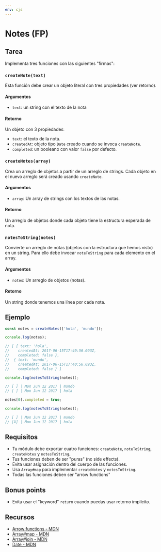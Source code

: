```yaml
---
env: cjs
---
```


# Notes (FP)

## Tarea

Implementa tres funciones con las siguientes "firmas":

### `createNote(text)`

Esta función debe crear un objeto literal con tres propiedades (ver retorno).

#### Argumentos

* `text`: un string con el texto de la nota

#### Retorno

Un objeto con 3 propiedades:

* `text`: el texto de la nota.
* `createdAt`: objeto tipo `Date` creado cuando se invoca `createNote`.
* `completed`: un booleano con valor `false` por defecto.

### `createNotes(array)`

Crea un arreglo de objetos a partir de un arreglo de strings. Cada objeto en el
nuevo arreglo será creado usando `createNote`.

#### Argumentos

* `array`: Un array de strings con los textos de las notas.

#### Retorno

Un arreglo de objetos donde cada objeto tiene la estructura esperada de nota.

### `notesToString(notes)`

Convierte un arreglo de notas (objetos con la estructura que hemos visto) en un
string. Para ello debe invocar `noteToString` para cada elemento en el array.

#### Argumentos

* `notes`: Un arreglo de objetos (notas).

#### Retorno

Un string donde tenemos una línea por cada nota.

## Ejemplo

```js
const notes = createNotes(['hola', 'mundo']);

console.log(notes);

// [ { text: 'hola',
//    createdAt: 2017-06-15T17:40:56.093Z,
//    completed: false },
//  { text: 'mundo',
//    createdAt: 2017-06-15T17:40:56.093Z,
//    completed: false } ]

console.log(notesToString(notes));

// [ ] | Mon Jun 12 2017 | mundo
// [ ] | Mon Jun 12 2017 | hola

notes[0].completed = true;

console.log(notesToString(notes));

// [ ] | Mon Jun 12 2017 | mundo
// [X] | Mon Jun 12 2017 | hola
```

## Requisitos

* Tu módulo debe exportar cuatro funciones: `createNote`, `noteToString`,
  `createNotes` y `notesToString`.
* Tus funciones deben de ser "puras" (no side effects).
* Evita usar asignación dentro del cuerpo de las funciones.
* Usa `Array#map` para implementar `createNotes` y `notesToString`.
* Todas las funciones deben ser "arrow functions"

## Bonus points

* Evita usar el "keyword" `return` cuando puedas usar retorno implícito.

## Recursos

* [Arrow functions - MDN](https://developer.mozilla.org/en-US/docs/Web/JavaScript/Reference/Functions/Arrow_functions)
* [Array#map - MDN](https://developer.mozilla.org/en-US/docs/Web/JavaScript/Reference/Global_Objects/Array/map)
* [Array#join - MDN](https://developer.mozilla.org/en-US/docs/Web/JavaScript/Reference/Global_Objects/Array/join)
* [Date - MDN](https://developer.mozilla.org/en-US/docs/Web/JavaScript/Reference/Global_Objects/Date)
